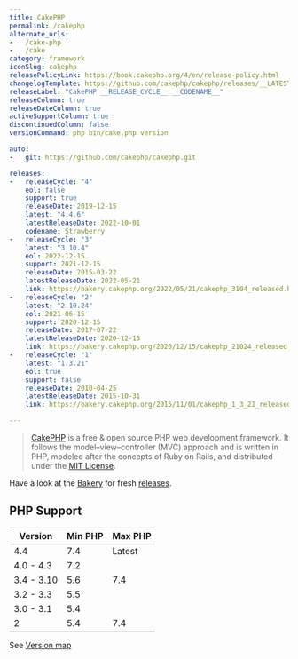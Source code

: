 ```yaml
---
title: CakePHP
permalink: /cakephp
alternate_urls:
-   /cake-php
-   /cake
category: framework
iconSlug: cakephp
releasePolicyLink: https://book.cakephp.org/4/en/release-policy.html
changelogTemplate: https://github.com/cakephp/cakephp/releases/__LATEST__
releaseLabel: "CakePHP __RELEASE_CYCLE__ __CODENAME__"
releaseColumn: true
releaseDateColumn: true
activeSupportColumn: true
discontinuedColumn: false
versionCommand: php bin/cake.php version

auto:
-   git: https://github.com/cakephp/cakephp.git

releases:
-   releaseCycle: "4"
    eol: false
    support: true
    releaseDate: 2019-12-15
    latest: "4.4.6"
    latestReleaseDate: 2022-10-01
    codename: Strawberry
-   releaseCycle: "3"
    latest: "3.10.4"
    eol: 2022-12-15
    support: 2021-12-15
    releaseDate: 2015-03-22
    latestReleaseDate: 2022-05-21
    link: https://bakery.cakephp.org/2022/05/21/cakephp_3104_released.html
-   releaseCycle: "2"
    latest: "2.10.24"
    eol: 2021-06-15
    support: 2020-12-15
    releaseDate: 2017-07-22
    latestReleaseDate: 2020-12-15
    link: https://bakery.cakephp.org/2020/12/15/cakephp_21024_released.html
-   releaseCycle: "1"
    latest: "1.3.21"
    eol: true
    support: false
    releaseDate: 2010-04-25
    latestReleaseDate: 2015-10-31
    link: https://bakery.cakephp.org/2015/11/01/cakephp_1_3_21_released.html

---
```


> [CakePHP](https://cakephp.org/) is a free & open source PHP web development framework.  It follows the model–view–controller (MVC) approach and is written in PHP, modeled after the concepts of Ruby on Rails, and distributed under the [MIT License](https://en.wikipedia.org/wiki/MIT_License).

Have a look at the [Bakery](https://bakery.cakephp.org/) for fresh [releases](https://bakery.cakephp.org/categories/release.html).
  
## PHP Support

Version    | Min PHP | Max PHP
-----------|---------|--------
4.4        | 7.4     | Latest
4.0 - 4.3  | 7.2     | 
3.4 - 3.10 | 5.6     | 7.4
3.2 - 3.3  | 5.5     |
3.0 - 3.1  | 5.4     |
2          | 5.4     | 7.4
 
See [Version map](https://github.com/cakephp/cakephp/wiki#version-map)
